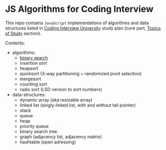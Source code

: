 # JS Algorithms for Coding Interview

This repo contains `JavaScript` implementations of algorithms and data structures listed in [Coding&nbsp;Interview&nbsp;University](https://github.com/jwasham/coding-interview-university) study plan (core part, [Topics of Study](https://github.com/jwasham/coding-interview-university#topics-of-study) section).

Contents:
- algorithms:
  - [binary search](https://github.com/Gizzz/js-algo-interview/tree/master/src/algorithms/binary-search)
  - insertion sort
  - heapsort
  - quicksort (3-way partitioning + randomized pivot selection)
  - mergesort
  - counting sort
  - radix sort (LSD version to sort numbers)
- data-structures:
  - dynamic array (aka resizable array)
  - linked list (singly-linked list, with and without tail pointer)
  - stack
  - queue
  - heap
  - priority queue
  - binary search tree
  - graph (adjacency list, adjacency matrix)
  - hashtable (open adressing)  
